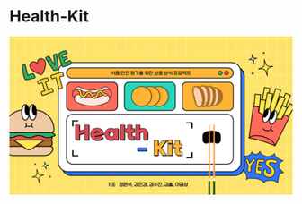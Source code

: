 # Health-Kit

![PDF Page 1](https://github.com/ssujinKim/Health-Kit/blob/main/docs/%EC%BA%A1%EC%8A%A4%ED%86%A4%EC%B5%9C%EC%A2%85-%EC%9D%B4%EB%AF%B8%EC%A7%80-0.jpg)
